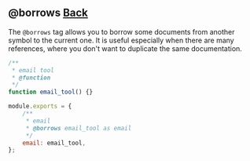 ## @borrows [Back](../jsdoc.md)

The `@borrows` tag allows you to borrow some documents from another symbol to the current one. It is useful especially when there are many references, where you don't want to duplicate the same documentation.

```js
/**
 * email tool
 * @function 
 */
function email_tool() {}

module.exports = {
    /**
     * email
     * @borrows email_tool as email 
     */
    email: email_tool,
};
```
